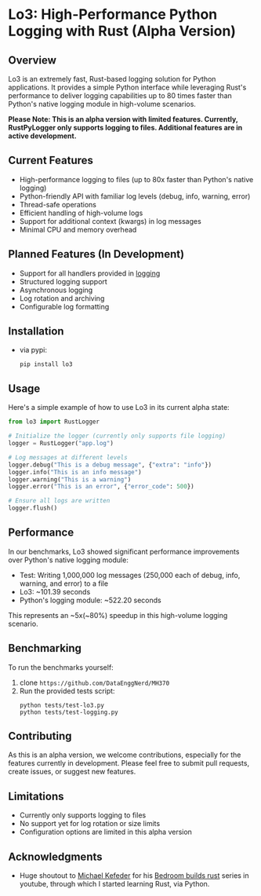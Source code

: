 # Lo3: High-Performance Python Logging with Rust (Alpha Version)

## Overview

Lo3 is an extremely fast, Rust-based logging solution for Python applications. It provides a simple Python interface while leveraging Rust's performance to deliver logging capabilities up to 80 times faster than Python's native logging module in high-volume scenarios.

**Please Note: This is an alpha version with limited features. Currently, RustPyLogger only supports logging to files. Additional features are in active development.**

## Current Features

- High-performance logging to files (up to 80x faster than Python's native logging)
- Python-friendly API with familiar log levels (debug, info, warning, error)
- Thread-safe operations
- Efficient handling of high-volume logs
- Support for additional context (kwargs) in log messages
- Minimal CPU and memory overhead

## Planned Features (In Development)

- Support for all handlers provided in [logging](https://docs.python.org/3/library/logging.handlers.html)
- Structured logging support
- Asynchronous logging
- Log rotation and archiving
- Configurable log formatting

## Installation

- via pypi:
   ```
   pip install lo3
   ```

## Usage

Here's a simple example of how to use Lo3 in its current alpha state:

```python
from lo3 import RustLogger

# Initialize the logger (currently only supports file logging)
logger = RustLogger("app.log")

# Log messages at different levels
logger.debug("This is a debug message", {"extra": "info"})
logger.info("This is an info message")
logger.warning("This is a warning")
logger.error("This is an error", {"error_code": 500})

# Ensure all logs are written
logger.flush()
```

## Performance

In our benchmarks, Lo3 showed significant performance improvements over Python's native logging module:

- Test: Writing 1,000,000 log messages (250,000 each of debug, info, warning, and error) to a file
- Lo3: ~101.39 seconds
- Python's logging module: ~522.20 seconds

This represents an ~5x(~80%) speedup in this high-volume logging scenario.

## Benchmarking

To run the benchmarks yourself:

1. clone `https://github.com/DataEnggNerd/MH370`
2. Run the provided tests script:
   ```
   python tests/test-lo3.py
   python tests/test-logging.py
   ```

## Contributing

As this is an alpha version, we welcome contributions, especially for the features currently in development. Please feel free to submit pull requests, create issues, or suggest new features.

## Limitations

- Currently only supports logging to files
- No support yet for log rotation or size limits
- Configuration options are limited in this alpha version

## Acknowledgments

- Huge shoutout to [Michael Kefeder](https://github.com/mike-kfed) for his [Bedroom builds rust](https://github.com/bedroombuilds/python2rust) series in youtube, through which I started learning Rust, via Python.
